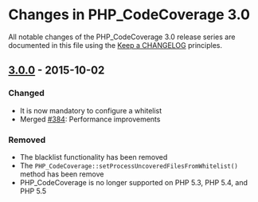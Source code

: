 # Changes in PHP_CodeCoverage 3.0

All notable changes of the PHP_CodeCoverage 3.0 release series are documented in this file using the [Keep a CHANGELOG](http://keepachangelog.com/) principles.

## [3.0.0] - 2015-10-02

### Changed

* It is now mandatory to configure a whitelist
* Merged [#384](https://github.com/sebastianbergmann/php-code-coverage/pull/384): Performance improvements

### Removed

* The blacklist functionality has been removed
* The `PHP_CodeCoverage::setProcessUncoveredFilesFromWhitelist()` method has been remove
* PHP_CodeCoverage is no longer supported on PHP 5.3, PHP 5.4, and PHP 5.5

[3.0.0]: https://github.com/sebastianbergmann/php-code-coverage/compare/2.2...3.0.0

